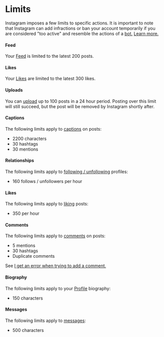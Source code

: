 # Limits

Instagram imposes a few limits to specific actions. It is important to note that Instagram can add infractions or ban your account temporarily if you are considered "too active" and resemble the actions of a [bot.](https://en.wikipedia.org/wiki/Bot) [Learn more.](https://elfsight.com/blog/2016/12/instagram-restrictions-limits-likes-followers-comments/)

#### Feed

Your [Feed](/views/feed.md) is limited to the latest 200 posts.

#### Likes

Your [Likes](/views/likes.md) are limited to the latest 300 likes.

#### Uploads

You can [upload](/views/upload.md) up to 100 posts in a 24 hour period. Posting over this limit will still succeed, but the post will be removed by Instagram shortly after.

#### Captions

The following limits apply to [captions](/views/upload.md#caption) on posts:

- 2200 characters
- 30 hashtags
- 30 mentions

#### Relationships

The following limits apply to [following / unfollowing](/getstarted/follow-profile.md) profiles:

- 160 follows / unfollowers per hour

#### Likes

The following limits apply to [liking](/views/detailview.md#likes) posts:

- 350 per hour

#### Comments

The following limits apply to [comments](/views/detailview.md#comments) on posts:

- 5 mentions
- 30 hashtags 
- Duplicate comments

See [I get an error when trying to add a comment.](https://help.instagram.com/161863397286564)

#### Biography

The following limits apply to your [Profile](/views/profile/editprofile.md) biography:

- 150 characters

#### Messages

The following limits apply to [messages](/views/conversations/messages.md):

- 500 characters
